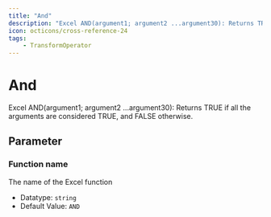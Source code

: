 ```yaml
---
title: "And"
description: "Excel AND(argument1; argument2 ...argument30): Returns TRUE if all the arguments are considered TRUE, and FALSE otherwise."
icon: octicons/cross-reference-24
tags: 
    - TransformOperator
---
```

# And
<!-- This file was generated - DO NOT CHANGE IT MANUALLY -->



Excel AND(argument1; argument2 ...argument30): Returns TRUE if all the arguments are considered TRUE, and FALSE otherwise.

## Parameter

### Function name

The name of the Excel function

- Datatype: `string`
- Default Value: `AND`



